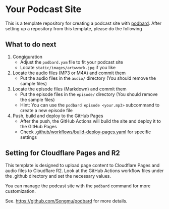 # Your Podcast Site

This is a template repository for creating a podcast site with [podbard](https://github.com/Songmu/podbard). After setting up a repository from this template, please do the following

## What to do next

1. Congiguration
    - Adjust the `podbard.yam` file to fit your podcast site
    - Locate `static/images/artwwork.jpg` if you like
2. Locate the audio files (MP3 or M4A) and commit them
    - Put the audio files in the `audio/` directory (You should remove the sample files)
3. Locate the episode files (Markdown) and commit them
    - Put the episode files in the `episode/` directory (You should remove the sample files)
    - Hint: You can use the `podbard episode <your.mp3>` subcommand to create a new episode file
4. Push, build and deploy to the GitHub Pages
    - After the push, the GitHub Actions will build the site and deploy it to the GitHub Pages
    - Check [.github/workflows/build-deploy-pages.yaml](./.github/workflows/build-deploy-pages.yaml) for specific settings

## Setting for Cloudflare Pages and R2

This template is designed to upload page content to Cloudflare Pages and audio files to Cloudflare R2. Look at the GitHub Actions workflow files under the .github directory and set the necessary values.


You can manage the podcast site with the `podbard` command for more customization.

See. <https://github.com/Songmu/podbard> for more details.
